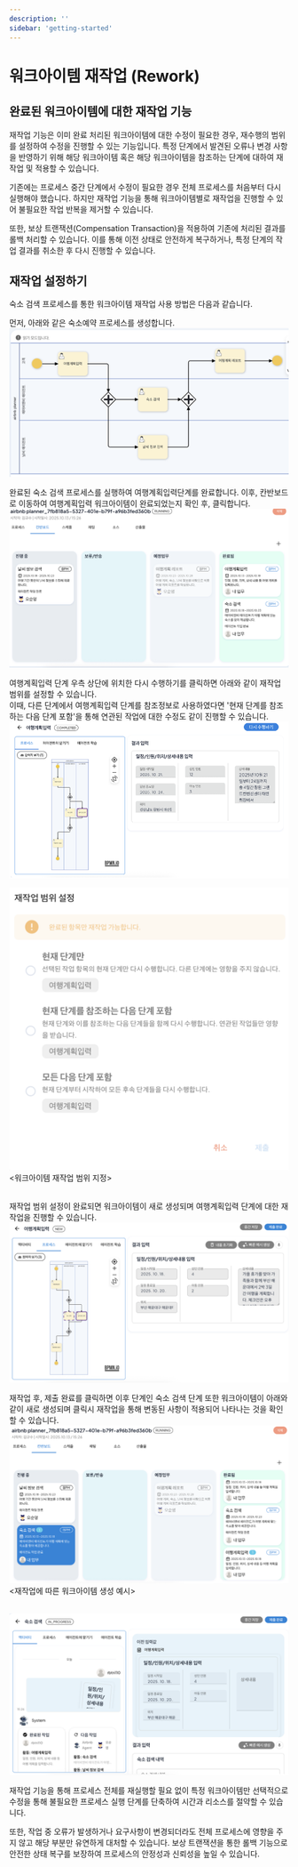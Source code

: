 ```yaml
---
description: ''
sidebar: 'getting-started'
---
```


# 워크아이템 재작업 (Rework)

## 완료된 워크아이템에 대한 재작업 기능

재작업 기능은 이미 완료 처리된 워크아이템에 대한 수정이 필요한 경우, 재수행의 범위를 설정하여 수정을 진행할 수 있는 기능입니다. 특정 단계에서 발견된 오류나 변경 사항을 반영하기 위해 해당 워크아이템 혹은 해당 워크아이템을 참조하는 단계에 대하여 재작업 및 적용할 수 있습니다.<br>

기존에는 프로세스 중간 단계에서 수정이 필요한 경우 전체 프로세스를 처음부터 다시 실행해야 했습니다. 하지만 재작업 기능을 통해 워크아이템별로 재작업을 진행할 수 있어 불필요한 작업 반복을 제거할 수 있습니다.<br>

또한, 보상 트랜잭션(Compensation Transaction)을 적용하여 기존에 처리된 결과를 롤백 처리할 수 있습니다. 이를 통해 이전 상태로 안전하게 복구하거나, 특정 단계의 작업 결과를 취소한 후 다시 진행할 수 있습니다.<br>

## 재작업 설정하기
숙소 검색 프로세스를 통한 워크아이템 재작업 사용 방법은 다음과 같습니다.

먼저, 아래와 같은 숙소예약 프로세스를 생성합니다.
![](../../uengine-image/process-gpt/reference/reference-1.png)<br>

완료된 숙소 검색 프로세스를 실행하여 여행계획입력단계를 완료합니다. 이후, 칸반보드로 이동하여 여행계획입력 워크아이템이 완료되었는지 확인 후, 클릭합니다.
![](../../uengine-image/process-gpt/rework/rework-1.png)<br>

여행계획입력 단계 우측 상단에 위치한 다시 수행하기를 클릭하면 아래와 같이 재작업 범위를 설정할 수 있습니다.<br>
이때, 다른 단계에서 여행계획입력 단계를 참조정보로 사용하였다면 '현재 단계를 참조하는 다음 단계 포함'을 통해 연관된 작업에 대한 수정도 같이 진행할 수 있습니다.
![](../../uengine-image/process-gpt/rework/rework-2.png)<br>

![](../../uengine-image/process-gpt/rework/rework-1.5.png)<br>
<워크아이템 재작업 범위 지정><br><br>

재작업 범위 설정이 완료되면 워크아이템이 새로 생성되며 여행계획입력 단계에 대한 재작업을 진행할 수 있습니다.
![](../../uengine-image/process-gpt/rework/rework-3.png)<br>

재작업 후, 제출 완료를 클릭하면 이후 단계인 숙소 검색 단계 또한 워크아이템이 아래와 같이 새로 생성되며 클릭시 재작업을 통해 변동된 사항이 적용되어 나타나는 것을 확인할 수 있습니다.
![](../../uengine-image/process-gpt/rework/rework-5.png)<br>
<재작업에 따른 워크아이템 생성 예시><br><br>

![](../../uengine-image/process-gpt/rework/rework-4.png)<br>

재작업 기능을 통해 프로세스 전체를 재실행할 필요 없이 특정 워크아이템만 선택적으로 수정을 통해 불필요한 프로세스 실행 단계를 단축하여 시간과 리소스를 절약할 수 있습니다.<br>

또한, 작업 중 오류가 발생하거나 요구사항이 변경되더라도 전체 프로세스에 영향을 주지 않고 해당 부분만 유연하게 대처할 수 있습니다. 보상 트랜잭션을 통한 롤백 기능으로 안전한 상태 복구를 보장하여 프로세스의 안정성과 신뢰성을 높일 수 있습니다.<br>

